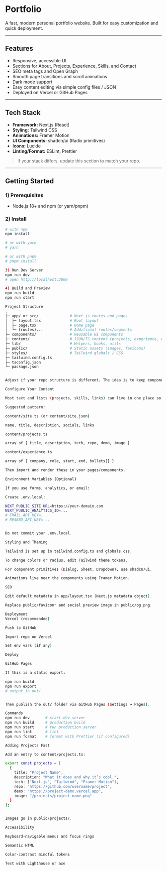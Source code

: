 # Portfolio

A fast, modern personal portfolio website. Built for easy customization and quick deployment.

---

## Features

- Responsive, accessible UI
- Sections for About, Projects, Experience, Skills, and Contact
- SEO meta tags and Open Graph
- Smooth page transitions and scroll animations
- Dark mode support
- Easy content editing via simple config files / JSON
- Deployed on Vercel or GitHub Pages

---

## Tech Stack

- **Framework:** Next.js (React)  
- **Styling:** Tailwind CSS  
- **Animations:** Framer Motion  
- **UI Components:** shadcn/ui (Radix primitives)  
- **Icons:** Lucide  
- **Linting/Format:** ESLint, Prettier

> If your stack differs, update this section to match your repo.

---

## Getting Started

### 1) Prerequisites
- Node.js 18+ and npm (or yarn/pnpm)

### 2) Install
```bash
# with npm
npm install

# or with yarn
# yarn

# or with pnpm
# pnpm install

3) Run Dev Server
npm run dev
# open http://localhost:3000

4) Build and Preview
npm run build
npm run start

Project Structure
.
├─ app/ or src/              # Next.js routes and pages
│  ├─ layout.tsx             # Root layout
│  ├─ page.tsx               # Home page
│  └─ (routes)...            # Additional routes/segments
├─ components/               # Reusable UI components
├─ content/                  # JSON/TS content (projects, experience, etc.)
├─ lib/                      # Helpers, hooks, utils
├─ public/                   # Static assets (images, favicons)
├─ styles/                   # Tailwind globals / CSS
├─ tailwind.config.ts
├─ tsconfig.json
└─ package.json


Adjust if your repo structure is different. The idea is to keep components reusable and content separate.

Configure Your Content

Most text and lists (projects, skills, links) can live in one place so you don’t edit React files every time.

Suggested pattern:

content/site.ts (or content/site.json)

name, title, description, socials, links

content/projects.ts

array of { title, description, tech, repo, demo, image }

content/experience.ts

array of { company, role, start, end, bullets[] }

Then import and render these in your pages/components.

Environment Variables (Optional)

If you use forms, analytics, or email:

Create .env.local:

NEXT_PUBLIC_SITE_URL=https://your-domain.com
NEXT_PUBLIC_ANALYTICS_ID=...
# EMAIL_API_KEY=...
# RESEND_API_KEY=...


Do not commit your .env.local.

Styling and Theming

Tailwind is set up in tailwind.config.ts and globals.css.

To change colors or radius, edit Tailwind theme tokens.

For component primitives (Dialog, Sheet, Dropdown), use shadcn/ui.

Animations live near the components using Framer Motion.

SEO

Edit default metadata in app/layout.tsx (Next.js metadata object).

Replace public/favicon* and social preview image in public/og.png.

Deployment
Vercel (recommended)

Push to GitHub

Import repo on Vercel

Set env vars (if any)

Deploy

GitHub Pages

If this is a static export:

npm run build
npm run export
# output in out/


Then publish the out/ folder via GitHub Pages (Settings → Pages).

Commands
npm run dev       # start dev server
npm run build     # production build
npm run start     # run production server
npm run lint      # lint
npm run format    # format with Prettier (if configured)

Adding Projects Fast

Add an entry to content/projects.ts:

export const projects = [
  {
    title: "Project Name",
    description: "What it does and why it’s cool.",
    tech: ["Next.js", "Tailwind", "Framer Motion"],
    repo: "https://github.com/username/project",
    demo: "https://project-demo.vercel.app",
    image: "/projects/project-name.png"
  }
];


Images go in public/projects/.

Accessibility

Keyboard-navigable menus and focus rings

Semantic HTML

Color-contrast mindful tokens

Test with Lighthouse or axe
